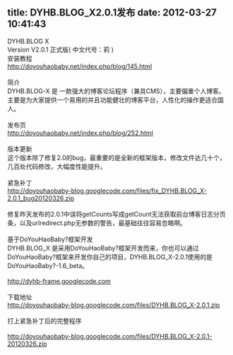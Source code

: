 title: DYHB.BLOG_X2.0.1发布
date: 2012-03-27 10:41:43
---

DYHB.BLOG X<br/>Version V2.0.1 正式版( 中文代号：莉 )<br/>安装教程<br/>http://doyouhaobaby.net/index.php/blog/145.html<br/><br/>简介<br/>DYHB.BLOG-X 是 一款强大的博客论坛程序（兼具CMS），主要偏重个人博客。主要是为大家提供一个易用的并且功能健壮的博客平台，人性化的操作更适合国人。<br/><br/>发布页<br/>http://doyouhaobaby.net/index.php/blog/252.html<br/><br/>版本更新<br/>这个版本除了修复2.0的bug，最重要的是全新的框架版本，修改文件达几十个，几百处代码修改，大幅度性能提升。<br/><br/>紧急补丁<br/>http://doyouhaobaby-blog.googlecode.com/files/fix_DYHB.BLOG_X-2.0.1_bug20120326.zip<br/><br/>修复昨天发布的2.0.1中误将getCounts写成getCount无法获取前台博客日志分页条，以及urlredirect.php无参数的警告，最基础往往容易忽略啊。<br/><br/>基于DoYouHaoBaby?框架开发<br/>DYHB.BLOG_X 是采用DoYouHaoBaby?框架开发而来，你也可以通过DoYouHaoBaby?框架来开发你自己的项目，DYHB.BLOG_X-2.0.1使用的是DoYouHaoBaby?-1.6_beta。<br/><br/>http://dyhb-frame.googlecode.com<br/><br/>下载地址<br/>http://doyouhaobaby-blog.googlecode.com/files/DYHB.BLOG_X-2.0.1.zip<br/><br/>打上紧急补丁后的完整程序<br/><br/>http://doyouhaobaby-blog.googlecode.com/files/DYHB.BLOG_X-2.0.1-20120326.zip